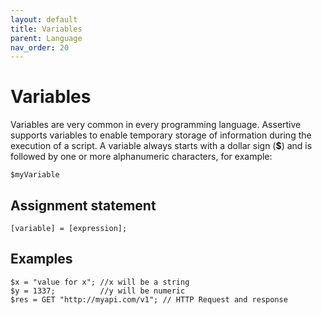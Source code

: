 ```yaml
---
layout: default
title: Variables
parent: Language
nav_order: 20
---
```


# Variables
Variables are very common in every programming language. Assertive supports variables to enable temporary storage of information during the execution of a script. 
A variable always starts with a dollar sign (**$**) and is followed by one or more alphanumeric characters, for example: 

```
$myVariable
```


## Assignment statement
```
[variable] = [expression];
```

## Examples

```
$x = "value for x"; //x will be a string
$y = 1337;          //y will be numeric
$res = GET "http://myapi.com/v1"; // HTTP Request and response 
```
